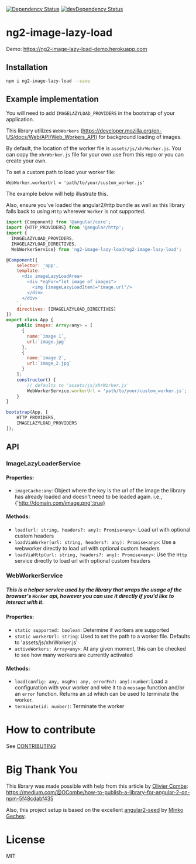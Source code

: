 [![Dependency Status](https://david-dm.org/NathanWalker/ng2-image-lazy-load.svg)](https://david-dm.org/NathanWalker/ng2-image-lazy-load)
[![devDependency Status](https://david-dm.org/NathanWalker/ng2-image-lazy-load/dev-status.svg)](https://david-dm.org/NathanWalker/ng2-image-lazy-load#info=devDependencies)

# ng2-image-lazy-load

Demo: https://ng2-image-lazy-load-demo.herokuapp.com

## Installation
```sh
npm i ng2-image-lazy-load --save
```

## Example implementation

You will need to add `IMAGELAZYLOAD_PROVIDERS` in the bootstrap of your application.

This library utilizes `WebWorkers` (https://developer.mozilla.org/en-US/docs/Web/API/Web_Workers_API) for background loading of images. 

By default, the location of the worker file is `assets/js/xhrWorker.js`. You can copy the `xhrWorker.js` file for your own use from this repo or you can create your own.

To set a custom path to load your worker file:
```
WebWorker.workerUrl = 'path/to/your/custom_worker.js'
```
The example below will help illustrate this.

Also, ensure you've loaded the angular2/http bundle as well as this library falls back to using `Http` wherever `Worker` is not supported.

```js
import {Component} from '@angular/core';
import {HTTP_PROVIDERS} from '@angular/http';
import {
  IMAGELAZYLOAD_PROVIDERS, 
  IMAGELAZYLOAD_DIRECTIVES, 
  WebWorkerService} from 'ng2-image-lazy-load/ng2-image-lazy-load';

@Component({
    selector: 'app',
    template: `
      <div imageLazyLoadArea>
        <div *ngFor="let image of images">
          <img [imageLazyLoadItem]="image.url"/>
        </div>
      </div>
    `,
    directives: [IMAGELAZYLOAD_DIRECTIVES]
})
export class App {
    public images: Array<any> = [
      {
        name:`image 1`,
        url:`image.jpg`
      },
      {
        name:`image 2`,
        url:`image_2.jpg`
      }
    ];
    constructor() {
        // defaults to 'assets/js/xhrWorker.js'
        WebWorkerService.workerUrl = 'path/to/your/custom_worker.js'; 
    }
}

bootstrap(App, [
    HTTP_PROVIDERS,
    IMAGELAZYLOAD_PROVIDERS
]);
```

## API
### ImageLazyLoaderService
#### Properties:
- `imageCache:any`: Object where the key is the url of the image the library has already loaded and doesn't need to be loaded again. i.e., {'http://domain.com/image.png':true}
    
#### Methods:
- `load(url: string, headers?: any): Promise<any>`: Load url with optional custom headers
- `loadViaWorker(url: string, headers?: any): Promise<any>`: Use a webworker directly to load url with optional custom headers
- `loadViaHttp(url: string, headers?: any): Promise<any>`: Use the `Http` service directly to load url with optional custom headers

### WebWorkerService
##### This is a helper service used by the library that wraps the usage of the browser's `Worker` api, however you can use it directly if you'd like to interact with it.
#### Properties:
- `static supported: boolean`: Determine if workers are supported
- `static workerUrl: string`: Used to set the path to a worker file. Defaults to 'assets/js/xhrWorker.js'
- `activeWorkers: Array<any>`: At any given moment, this can be checked to see how many workers are currently activated
    
#### Methods:
- `load(config: any, msgFn: any, errorFn?: any):number`: Load a configuration with your worker and wire it to a `message` function and/or an `error` function. Returns an `id` which can be used to terminate the worker.
- `terminate(id: number)`: Terminate the worker 


# How to contribute

See [CONTRIBUTING](https://github.com/NathanWalker/ng2-image-lazy-load/blob/master/CONTRIBUTING.md)

# Big Thank You

This library was made possible with help from this article by [Olivier Combe](https://github.com/ocombe):
https://medium.com/@OCombe/how-to-publish-a-library-for-angular-2-on-npm-5f48cdabf435

Also, this project setup is based on the excellent [angular2-seed](https://github.com/mgechev/angular2-seed) by [Minko Gechev](https://github.com/mgechev).

# License

MIT
